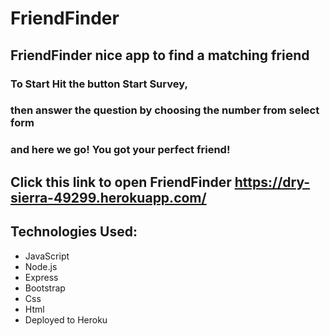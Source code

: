 # FriendFinder

## FriendFinder nice app to find a matching friend
### To Start Hit the button Start Survey,
### then answer the question by choosing the number from select form
### and here we go! You got your perfect friend!

## Click this link to open FriendFinder https://dry-sierra-49299.herokuapp.com/


## Technologies Used:
* JavaScript
* Node.js
* Express
* Bootstrap
* Css
* Html
* Deployed to Heroku
